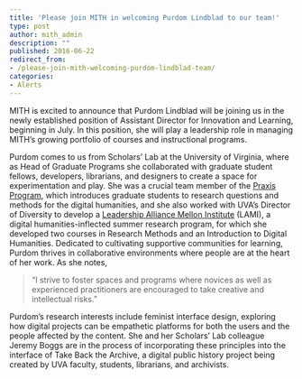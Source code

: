 ```yaml
---
title: 'Please join MITH in welcoming Purdom Lindblad to our team!'
type: post
author: mith_admin
description: ""
published: 2016-06-22
redirect_from: 
- /please-join-mith-welcoming-purdom-lindblad-team/
categories:
- Alerts
---
```

MITH is excited to announce that Purdom Lindblad will be joining us in the newly established position of Assistant Director for Innovation and Learning, beginning in July. In this position, she will play a leadership role in managing MITH’s growing portfolio of courses and instructional programs.

Purdom comes to us from Scholars’ Lab at the University of Virginia, where as Head of Graduate Programs she collaborated with graduate student fellows, developers, librarians, and designers to create a space for experimentation and play. She was a crucial team member of the [Praxis Program](http://praxis.scholarslab.org), which introduces graduate students to research questions and methods for the digital humanities, and she also worked with UVA’s Director of Diversity to develop a [Leadership Alliance Mellon Institute](http://www.theleadershipalliance.org/) (LAMI), a digital humanities-inflected summer research program, for which she developed two courses in Research Methods and an Introduction to Digital Humanities. Dedicated to cultivating supportive communities for learning, Purdom thrives in collaborative environments where people are at the heart of her work. As she notes,

> “I strive to foster spaces and programs where novices as well as experienced practitioners are encouraged to take creative and intellectual risks.”

Purdom’s research interests include feminist interface design, exploring how digital projects can be empathetic platforms for both the users and the people affected by the content. She and her Scholars’ Lab colleague Jeremy Boggs are in the process of incorporating these principles into the interface of Take Back the Archive, a digital public history project being created by UVA faculty, students, librarians, and archivists.
